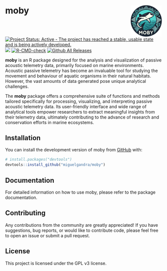 
# moby <img src="vignettes/moby_logo.png" align="right" width="100" />

[![Project Status: Active - The project has reached a stable, usable state and is being actively developed.](https://www.repostatus.org/badges/latest/active.svg)](https://www.repostatus.org/#active)
[![](https://img.shields.io/badge/lifecycle-experimental-orange.svg)](https://lifecycle.r-lib.org/articles/stages.html#experimental)
[![R-CMD-check](https://github.com/miguelgandra/moby/actions/workflows/R-CMD-check.yaml/badge.svg)](https://github.com/miguelgandra/moby/actions/workflows/R-CMD-check.yaml)
[![Github All Releases](https://img.shields.io/github/downloads/miguelgandra/moby/total.svg)]()

**moby** is an R package designed for the analysis and visualization of passive acoustic telemetry data, primarily focused on marine environments. Acoustic passive telemetry has become an invaluable tool for studying the movement and behaviour of aquatic organisms in their natural habitats. However, the vast amounts of data generated pose unique analytical challenges.

The **moby** package offers a comprehensive suite of functions and methods tailored specifically for processing, visualizing, and interpreting passive acoustic telemetry data. Its user-friendly interface and wide range of analytical tools empower researchers to extract meaningful insights from their telemetry data, ultimately contributing to the advance of research and conservation efforts in marine ecosystems.


## Installation

You can install the development version of moby from [GitHub](https://github.com/) with:

``` r
# install.packages("devtools")
devtools::install_github("miguelgandra/moby")
```

## Documentation

For detailed information on how to use moby, please refer to the package documentation.


## Contributing
Any contributions from the community are greatly appreciated! If you have suggestions, bug reports, or would like to contribute code, please feel free to open an issue or submit a pull request. 

## License
This project is licensed under the GPL v3 license.

